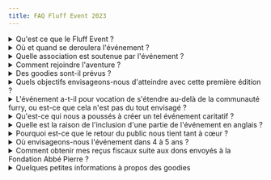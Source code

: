 ```yaml
---
title: FAQ Fluff Event 2023
---
```


<details>
<summary>Qu'est ce que le Fluff Event ?</summary>

Fluff Event est un projet caritatif en cours de création.

Évidemment inspiré d'autres projets caritatifs du même type (ZEvent, Speedons, Frost Fatales, Game Stream Heroes, LeFrenchRestream, Telethon Gaming, Birds of Preys, Game 4 animals, Game Done Quick, Desert Bus, A-live E-event, Game for sidaction, Le grand 8 de Lunatic, Sleepness night, Battle 4, TelevideoGames...) Le FluffEvent est né du souhait des streamers, artistes et sympathisants du Furry Fandom, de s'unir en donnant de leur temps libre et de leur énergie, pour défendre des causes communes.

Avec la volonté de travailler ensemble et sur un même pied d'égalité, chaque membre du Fluff Event a son mot à dire sur tous les aspects de l'événement, chaque avis compte et nous souhaitons qu'aucune voix ne soit égarée.

Les personnes ne participant pas directement à la mise en place et à l'animation de l'événement (les spectateurs, abonnés, "viewers" des différents participants) ont tout de même un énorme rôle à jouer ; un vote leur sera de temps à autre soumis, pour qu'ils prennent des décisions en rapport avec l'événement. C'est aussi sur eux que repose la réussite de la rencontre, et nous les remercions pour leur soutien et leur fidélité.

Aussi, le Fluff Event est un projet créé bénévolement, c'est pourquoi, son développement prend du temps.
Merci à tous ceux qui se joignent à l'aventure ! ❤️

</details>

<details>
<summary>Où et quand se deroulera l'événement ?</summary>

La première édition de l'événement se passera sur la plate-forme Twitch ! Nous espérons que les prochaines éditions pourront se faire en réel !

L'événement se déroulera du vendredi 19 mai à 18:00, UTC+02:00, au dimanche 21 mai, minuit !

</details>

<details>
<summary>Quelle association est soutenue par l'événement ?</summary>

C'est la Fondation Abbé Pierre qui sera soutenue par le Fluff Event 2023. La communauté à disposé de tout le mois de mars pour faire des propositions, 24 associations ont étés proposées, 7 ont accepté d'être soumise au vote, et vous avez eu 10 jours pour voter du 05 au 15 avril 2023, les résultats des votes : votes.fluffevent.fr

</details>

<details>
<summary>Comment rejoindre l'aventure ?</summary>

Vous pouvez nous écrire à [email protected] pour vos propositions de participation (streamers, artistes, bénévoles où autre).

</details>

<details>
<summary>Des goodies sont-il prévus ?</summary>

On vous garde la surprise !

</details>

<details>
<summary>Quels objectifs envisageons-nous d'atteindre avec cette première édition ?</summary>

En termes de donations et de spectateurs, nous sommes encore un peu dans l'inconnue, comme nous n'avons pas encore d'éditions derrière nous pour nous faire une idée. Nous avons vu ce qui à été fait du côté de nos collègues, en contactant d'autres organisateurs. Et nous avons utilisé les API à notre disposition pour pouvoir faire des estimations en fonction des performances de chacun de nos participants. Cela nous permet aussi d'estimer les charges et de pouvoir prévoir des activités / infrastructures en conséquences, et ce sont également des informations que nous ont été demandés par les associations avec qui nous avons été en contact !

Les objectifs à atteindre son cependant beaucoup plus nombreux que les chiffres :

- Réussir à réunir un grand nombre de personnes provenant de milieux différents, et créer une cohésion d'équipe.
- Garantir un bon déroulement de l'événement (informer régulièrement les participants, s'assurer qu'ils soient accompagnés de modérateurs) et également s'assurer que tout le monde maîtrise les outils qui leur seront nécessaires, et sinon, les former bénévolement sur notre temps libre.
- Proposer des activités originales dans des temps impartis.
- Créer un réseau suffisamment solide pour disposer d'une équipe nombreuse et dont les talents soient suffisamment diversifiés pour répondre aux besoins d'un événement du genre.

</details>

<details>
<summary>L'événement a-t-il pour vocation de s'étendre au-delà de la communauté furry, ou est-ce que cela n'est pas du tout envisagé ?</summary>

Absolument ! Pour que la communauté Furry se développe, nous avons la conviction qu'il va forcément falloir que des initiatives plus globales se mettent en place, et ça passe aussi par s'ouvrir et autres et collaborer avec eux.

</details>

<details>
<summary>Qu'est-ce qui nous a poussés à créer un tel événement caritatif ?</summary>

Les mots de l'organisateur : "J'ai toujours adoré l'ambiance des événements caritatifs. Je trouve cela très inspirant, on rencontre des personnes formidables, et on agit très concrètement pour défendre des choses qui nous sont chères à tous. C'est un plaisir immense que de pouvoirs vivre ce genre d'expérience, collaborer, apprendre, découvrir, en fait, je ne voyais que des raisons de m'y lancer !"

</details>

<details>
<summary>Quelle est la raison de l'inclusion d'une partie de l'événement en anglais ?</summary>

Nous avons réfléchi pas mal de temps à la question. Il y a peu d'événements du genre en France, et beaucoup souhaitaient que l'on reste intégralement francophone. Mais nous trouvions cela dommage de se limiter, car, nous avons tous des amis dans d'autres pays, nous travaillons avec des personnes au-delà des frontières dans notre vie de tous les jours, alors, pourquoi ne pas les inviter à s'amuser avec nous ? Et pour défendre des causes communes, on à besoin de l'aide de tout le monde !

</details>

<details>
<summary>Pourquoi est-ce que le retour du public nous tient tant à cœur ?</summary>

Nous voulons nous assurer que nous sommes en phase avec ceux qui nous soutiennent ! Selon nous, c'est plus intéressant de proposer des choses qui plaisent au plus grand nombre, de pouvoir travailler ensemble et collaborer pour aller plus loin, plutôt que de rester seul dans notre coin !

</details>

<details>
<summary>Où envisageons-nous l'événement dans 4 à 5 ans ?</summary>

Si le Fluff Event continue de plaire, nous prévoyons de poursuivre son organisation. Nous chercherons à améliorer nos méthodes et à proposer une gamme d'activités encore plus diversifiée. De plus, nous espérons accueillir des invités venant d'horizons encore plus variés.

</details>

<details>
<summary>Comment obtenir mes reçus fiscaux suite aux dons envoyés à la Fondation Abbé Pierre ?</summary>

Lorsque vous faites des dons à la Fondation Abbé Pierre sur StreamLabs Charity, vous recevez ensuite par mail un justificatifs du dons réalisé.

Vous devez ensuite adresser votre demande de reçu fiscaux auprès du service relation donateurs de la Fondation Abbé Pierre, avec votre justificatif, à l'adresse suivante : [email protected]

</details>

<details>
<summary>Quelques petites informations à propos des goodies</summary>

- Fermeture de la boutique dimanche 28 mai minuit
- Dans la précipitation, vous avez fait une erreur ? Vous avez la possibilité de changer la taille de votre t-shirt ou d'apporter des modifications à votre adresse de livraison jusqu'au 31 mai à minuit ! Pour nous faire une demande de changement, écrivez nous par mail à [email protected]
- Créations des goodies a partir du 1er juin Envoie dès le 16 juin au fur et a mesure et jusqu'au 31 juillet

</details>
